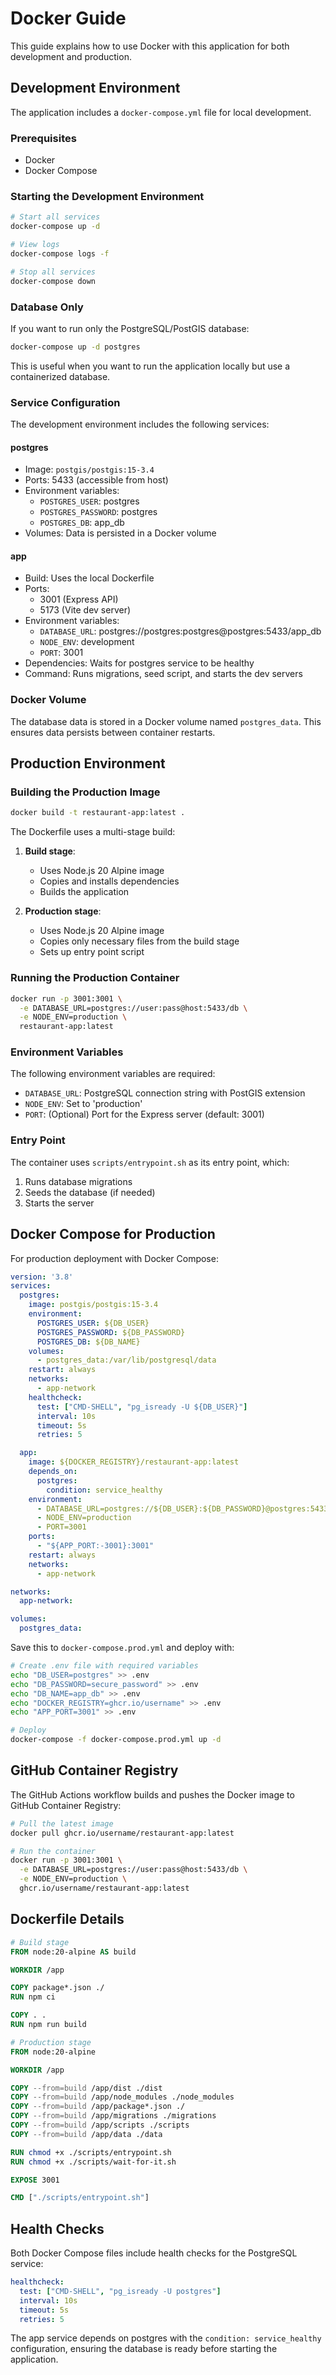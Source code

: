 # Docker Guide

This guide explains how to use Docker with this application for both development and production.

## Development Environment

The application includes a `docker-compose.yml` file for local development.

### Prerequisites

- Docker
- Docker Compose

### Starting the Development Environment

```bash
# Start all services
docker-compose up -d

# View logs
docker-compose logs -f

# Stop all services
docker-compose down
```

### Database Only

If you want to run only the PostgreSQL/PostGIS database:

```bash
docker-compose up -d postgres
```

This is useful when you want to run the application locally but use a containerized database.

### Service Configuration

The development environment includes the following services:

#### postgres

- Image: `postgis/postgis:15-3.4`
- Ports: 5433 (accessible from host)
- Environment variables:
  - `POSTGRES_USER`: postgres
  - `POSTGRES_PASSWORD`: postgres
  - `POSTGRES_DB`: app_db
- Volumes: Data is persisted in a Docker volume

#### app

- Build: Uses the local Dockerfile
- Ports: 
  - 3001 (Express API)
  - 5173 (Vite dev server)
- Environment variables:
  - `DATABASE_URL`: postgres://postgres:postgres@postgres:5433/app_db
  - `NODE_ENV`: development
  - `PORT`: 3001
- Dependencies: Waits for postgres service to be healthy
- Command: Runs migrations, seed script, and starts the dev servers

### Docker Volume

The database data is stored in a Docker volume named `postgres_data`. This ensures data persists between container restarts.

## Production Environment

### Building the Production Image

```bash
docker build -t restaurant-app:latest .
```

The Dockerfile uses a multi-stage build:

1. **Build stage**:
   - Uses Node.js 20 Alpine image
   - Copies and installs dependencies
   - Builds the application

2. **Production stage**:
   - Uses Node.js 20 Alpine image
   - Copies only necessary files from the build stage
   - Sets up entry point script

### Running the Production Container

```bash
docker run -p 3001:3001 \
  -e DATABASE_URL=postgres://user:pass@host:5433/db \
  -e NODE_ENV=production \
  restaurant-app:latest
```

### Environment Variables

The following environment variables are required:

- `DATABASE_URL`: PostgreSQL connection string with PostGIS extension
- `NODE_ENV`: Set to 'production'
- `PORT`: (Optional) Port for the Express server (default: 3001)

### Entry Point

The container uses `scripts/entrypoint.sh` as its entry point, which:

1. Runs database migrations
2. Seeds the database (if needed)
3. Starts the server

## Docker Compose for Production

For production deployment with Docker Compose:

```yaml
version: '3.8'
services:
  postgres:
    image: postgis/postgis:15-3.4
    environment:
      POSTGRES_USER: ${DB_USER}
      POSTGRES_PASSWORD: ${DB_PASSWORD}
      POSTGRES_DB: ${DB_NAME}
    volumes:
      - postgres_data:/var/lib/postgresql/data
    restart: always
    networks:
      - app-network
    healthcheck:
      test: ["CMD-SHELL", "pg_isready -U ${DB_USER}"]
      interval: 10s
      timeout: 5s
      retries: 5

  app:
    image: ${DOCKER_REGISTRY}/restaurant-app:latest
    depends_on:
      postgres:
        condition: service_healthy
    environment:
      - DATABASE_URL=postgres://${DB_USER}:${DB_PASSWORD}@postgres:5433/${DB_NAME}
      - NODE_ENV=production
      - PORT=3001
    ports:
      - "${APP_PORT:-3001}:3001"
    restart: always
    networks:
      - app-network

networks:
  app-network:

volumes:
  postgres_data:
```

Save this to `docker-compose.prod.yml` and deploy with:

```bash
# Create .env file with required variables
echo "DB_USER=postgres" >> .env
echo "DB_PASSWORD=secure_password" >> .env
echo "DB_NAME=app_db" >> .env
echo "DOCKER_REGISTRY=ghcr.io/username" >> .env
echo "APP_PORT=3001" >> .env

# Deploy
docker-compose -f docker-compose.prod.yml up -d
```

## GitHub Container Registry

The GitHub Actions workflow builds and pushes the Docker image to GitHub Container Registry:

```bash
# Pull the latest image
docker pull ghcr.io/username/restaurant-app:latest

# Run the container
docker run -p 3001:3001 \
  -e DATABASE_URL=postgres://user:pass@host:5433/db \
  -e NODE_ENV=production \
  ghcr.io/username/restaurant-app:latest
```

## Dockerfile Details

```Dockerfile
# Build stage
FROM node:20-alpine AS build

WORKDIR /app

COPY package*.json ./
RUN npm ci

COPY . .
RUN npm run build

# Production stage
FROM node:20-alpine

WORKDIR /app

COPY --from=build /app/dist ./dist
COPY --from=build /app/node_modules ./node_modules
COPY --from=build /app/package*.json ./
COPY --from=build /app/migrations ./migrations
COPY --from=build /app/scripts ./scripts
COPY --from=build /app/data ./data

RUN chmod +x ./scripts/entrypoint.sh
RUN chmod +x ./scripts/wait-for-it.sh

EXPOSE 3001

CMD ["./scripts/entrypoint.sh"]
```

## Health Checks

Both Docker Compose files include health checks for the PostgreSQL service:

```yaml
healthcheck:
  test: ["CMD-SHELL", "pg_isready -U postgres"]
  interval: 10s
  timeout: 5s
  retries: 5
```

The app service depends on postgres with the `condition: service_healthy` configuration, ensuring the database is ready before starting the application.